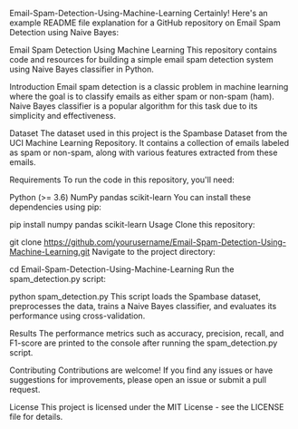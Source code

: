 Email-Spam-Detection-Using-Machine-Learning
Certainly! Here's an example README file explanation for a GitHub repository on Email Spam Detection using Naive Bayes:

Email Spam Detection Using Machine Learning
This repository contains code and resources for building a simple email spam detection system using Naive Bayes classifier in Python.

Introduction
Email spam detection is a classic problem in machine learning where the goal is to classify emails as either spam or non-spam (ham). Naive Bayes classifier is a popular algorithm for this task due to its simplicity and effectiveness.

Dataset
The dataset used in this project is the Spambase Dataset from the UCI Machine Learning Repository. It contains a collection of emails labeled as spam or non-spam, along with various features extracted from these emails.

Requirements
To run the code in this repository, you'll need:

Python (>= 3.6)
NumPy
pandas
scikit-learn
You can install these dependencies using pip:

pip install numpy pandas scikit-learn
Usage
Clone this repository:

git clone https://github.com/yourusername/Email-Spam-Detection-Using-Machine-Learning.git
Navigate to the project directory:

cd Email-Spam-Detection-Using-Machine-Learning
Run the spam_detection.py script:

python spam_detection.py
This script loads the Spambase dataset, preprocesses the data, trains a Naive Bayes classifier, and evaluates its performance using cross-validation.

Results
The performance metrics such as accuracy, precision, recall, and F1-score are printed to the console after running the spam_detection.py script.

Contributing
Contributions are welcome! If you find any issues or have suggestions for improvements, please open an issue or submit a pull request.

License
This project is licensed under the MIT License - see the LICENSE file for details.

